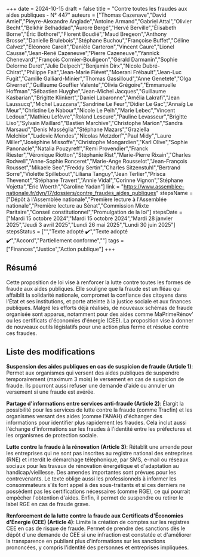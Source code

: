 +++
date = 2024-10-15
draft = false
title = "Contre toutes les fraudes aux aides publiques - N° 447"
auteurs = ["Thomas Cazenave","David Amiel","Pieyre-Alexandre Anglade","Antoine Armand","Gabriel Attal","Olivier Becht","Belkhir Belhaddad","Aurore Bergé","Hervé Berville","Élisabeth Borne","Éric Bothorel","Florent Boudié","Maud Bregeon","Anthony Brosse","Danielle Brulebois","Stéphane Buchou","Françoise Buffet","Céline Calvez","Eléonore Caroit","Danièle Carteron","Vincent Caure","Lionel Causse","Jean-René Cazeneuve","Pierre Cazeneuve","Yannick Chenevard","François Cormier-Bouligeon","Gérald Darmanin","Sophie Delorme Duret","Julie Delpech","Benjamin Dirx","Nicole Dubré-Chirat","Philippe Fait","Jean-Marie Fiévet","Moerani Frébault","Jean-Luc Fugit","Camille Galliard-Minier","Thomas Gassilloud","Anne Genetete","Olga Givernet","Guillaume Gouffier Valente","Olivia Grégoire","Emmanuelle Hoffman","Sébastien Huyghe","Jean-Michel Jacques","Guillaume Kasbarian","Brigitte Klinkert","Daniel Labaronne","Amélia Lakrafi","Jean Laussucq","Michel Lauzzana","Sandrine Le Feur","Didier Le Gac","Annaïg Le Meur","Christine Le Nabour","Nicole Le Peih","Marie Lebec","Vincent Ledoux","Mathieu Lefèvre","Roland Lescure","Pauline Levasseur","Brigitte Liso","Sylvain Maillard","Bastien Marchive","Christophe Marion","Sandra Marsaud","Denis Masséglia","Stéphane Mazars","Graziella Melchior","Ludovic Mendes","Nicolas Metzdorf","Paul Midy","Laure Miller","Joséphine Missoffe","Christophe Mongardien","Karl Olive","Sophie Panonacle","Natalia Pouzyreff","Remi Provendier","Franck Riester","Véronique Riotton","Stéphanie Rist","Marie-Pierre Rixain","Charles Rodwell","Anne-Sophie Ronceret","Marie-Ange Rousselot","Jean-François Rousset","Mikaele Seo","Freddy Sertin","Charles Sitzenstuhl","Bertrand Sorre","Violette Spillebout","Liliana Tanguy","Jean Terlier","Prisca Thevenot","Stéphane Travert","Annie Vidal","Corinne Vignon","Stéphane Vojetta","Éric Woerth","Caroline Yadan"]
link = "https://www.assemblee-nationale.fr/dyn/17/dossiers/contre_fraudes_aides_publiques"
stepsName = ["Dépôt à l'Assemblée nationale","Première lecture à l'Assemblée nationale","Première lecture au Sénat","Commission Mixte Paritaire","Conseil constitutionnel","Promulgation de la loi"]
stepsDate = ["Mardi 15 octobre 2024","Mardi 15 octobre 2024","Mardi 28 janvier 2025","Jeudi 3 avril 2025","Lundi 26 mai 2025","Lundi 30 juin 2025"]
stepsStatus = ["","Texte adopté ✔️","Texte adopté ✔️","Accord","Partiellement conforme",""]
tags = ["Finances","Justice","Action publique"]
+++

## Résumé

Cette proposition de loi vise à renforcer la lutte contre toutes les formes de fraude aux aides publiques. Elle souligne que la fraude est un fléau qui affaiblit la solidarité nationale, compromet la confiance des citoyens dans l'État et ses institutions, et porte atteinte à la justice sociale et aux finances publiques. Malgré les efforts déjà réalisés, de nouveaux schémas de fraude organisée sont apparus, notamment pour des aides comme MaPrimeRénov' ou les certificats d'économies d'énergie (CEE). La proposition vise à donner de nouveaux outils législatifs pour une action plus ferme et résolue contre ces fraudes.

## Liste des modifications

**Suspension des aides publiques en cas de suspicion de fraude (Article 1)**: Permet aux organismes qui versent des aides publiques de suspendre temporairement (maximum 3 mois) le versement en cas de suspicion de fraude. Ils pourront aussi refuser une demande d'aide ou annuler un versement si une fraude est avérée.

**Partage d'informations entre services anti-fraude (Article 2)**: Élargit la possibilité pour les services de lutte contre la fraude (comme Tracfin) et les organismes versant des aides (comme l'ANAH) d'échanger des informations pour identifier plus rapidement les fraudes. Cela inclut aussi l'échange d'informations sur les fraudes à l'identité entre les préfectures et les organismes de protection sociale.

**Lutte contre la fraude à la rénovation (Article 3)**: Rétablit une amende pour les entreprises qui ne sont pas inscrites au registre national des entreprises (RNE) et interdit le démarchage téléphonique, par SMS, e-mail ou réseaux sociaux pour les travaux de rénovation énergétique et d'adaptation au handicap/vieillesse. Des amendes importantes sont prévues pour les contrevenants. Le texte oblige aussi les professionnels à informer les consommateurs s'ils font appel à des sous-traitants et si ces derniers ne possèdent pas les certifications nécessaires (comme RGE), ce qui pourrait empêcher l'obtention d'aides. Enfin, il permet de suspendre ou retirer le label RGE en cas de fraude grave.

**Renforcement de la lutte contre la fraude aux Certificats d'Économies d'Énergie (CEE) (Article 4)**: Limite la création de comptes sur les registres CEE en cas de risque de fraude. Permet de prendre des sanctions dès le dépôt d'une demande de CEE si une infraction est constatée et d'améliorer la transparence en publiant plus d'informations sur les sanctions prononcées, y compris l'identité des personnes et entreprises impliquées.
